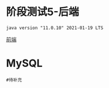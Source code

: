 # 阶段测试5-后端

`java version "11.0.10" 2021-01-19 LTS`

[前端](https://github.com/cyb233/sss-web)

# MySQL

```mysql
#待补充
```